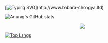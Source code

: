[![Typing SVG](https://readme-typing-svg.herokuapp.com?duration=4000&color=37AD70&center=true&vCenter=true&lines=%F0%9F%8E%89My+blog+%F0%9F%8E%89;print(%22Hello%2C+world!+(%E1%95%91%E1%97%A2%E1%93%AB%E2%88%97)%22))](http://www.babara-chongya.ltd)

![Anurag's GitHub stats](https://github-readme-stats.vercel.app/api?username=xuanquanchen&count_private=true&theme=vue)
<div align="center"> <img src="https://visitor-badge.glitch.me/badge?page_id=sun0225SUN" /> </div>

[![Top Langs](https://github-readme-stats.vercel.app/api/top-langs/?username=xuanquanchen&layout=compact)](https://github.com/anuraghazra/github-readme-stats)
